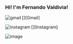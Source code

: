 ### Hi! I'm Fernando Valdivia!

<!--
**FernandoValdivia/FernandoValdivia** is a ✨ _special_ ✨ repository because its `README.md` (this file) appears on your GitHub profile.

Here are some ideas to get you started:

- 🔭 I’m currently working on ...
- 🌱 I’m currently learning ...
- 👯 I’m looking to collaborate on ...
- 🤔 I’m looking for help with ...
- 💬 Ask me about ...
- 📫 How to reach me: ...
- 😄 Pronouns: ...
- ⚡ Fun fact: ...
-->

[<img align="left" alt="gmail" src="https://img.shields.io/badge/Gmail-D14836?style=for-the-badge&logo=gmail&logoColor=white" />][Gmail]

[<img align="left" alt="instagram" src="https://img.shields.io/badge/Instagram-E4405F?style=for-the-badge&logo=instagram&logoColor=white" />][Instagram]


![image](https://user-images.githubusercontent.com/56139106/120082724-22fda480-c08a-11eb-8668-6236e4c85eb1.png)
